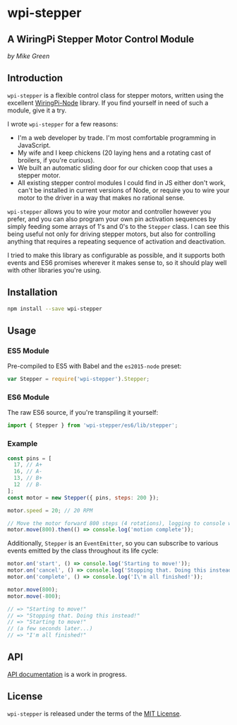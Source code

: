 # wpi-stepper
## A WiringPi Stepper Motor Control Module

_by Mike Green_

## Introduction

`wpi-stepper` is a flexible control class for stepper motors, written using the excellent [WiringPi-Node](https://www.npmjs.com/package/wiring-pi) library. If you find yourself in need of such a module, give it a try.

I wrote `wpi-stepper` for a few reasons:

+ I'm a web developer by trade. I'm most comfortable programming in JavaScript.
+ My wife and I keep chickens (20 laying hens and a rotating cast of broilers, if you're curious).
+ We built an automatic sliding door for our chicken coop that uses a stepper motor.
+ All existing stepper control modules I could find in JS either don't work, can't be installed in current versions of Node, or require you to wire your motor to the driver in a way that makes no rational sense.

`wpi-stepper` allows you to wire your motor and controller however you prefer, and you can also program your own pin activation sequences by simply feeding some arrays of 1's and 0's to the `Stepper` class. I can see this being useful not only for driving stepper motors, but also for controlling anything that requires a repeating sequence of activation and deactivation.

I tried to make this library as configurable as possible, and it supports both events and ES6 promises wherever it makes sense to, so it should play well with other libraries you're using.

## Installation

```sh
npm install --save wpi-stepper
```

## Usage

### ES5 Module

Pre-compiled to ES5 with Babel and the `es2015-node` preset:

```js
var Stepper = require('wpi-stepper').Stepper;
```

### ES6 Module

The raw ES6 source, if you're transpiling it yourself:

```js
import { Stepper } from 'wpi-stepper/es6/lib/stepper';
```

### Example

```js
const pins = [
  17, // A+
  16, // A-
  13, // B+
  12  // B-
];
const motor = new Stepper({ pins, steps: 200 });

motor.speed = 20; // 20 RPM

// Move the motor forward 800 steps (4 rotations), logging to console when done:
motor.move(800).then(() => console.log('motion complete'));
```

Additionally, `Stepper` is an `EventEmitter`, so you can subscribe to various events emitted by the class throughout its life cycle:

```js
motor.on('start', () => console.log('Starting to move!'));
motor.on('cancel', () => console.log('Stopping that. Doing this instead!'));
motor.on('complete', () => console.log('I\'m all finished!'));

motor.move(800);
motor.move(-800);

// => "Starting to move!"
// => "Stopping that. Doing this instead!"
// => "Starting to move!"
// (a few seconds later...)
// => "I'm all finished!"

```

## API

[API documentation](doc/api.md) is a work in progress.

## License

`wpi-stepper` is released under the terms of the [MIT License](./LICENSE).
